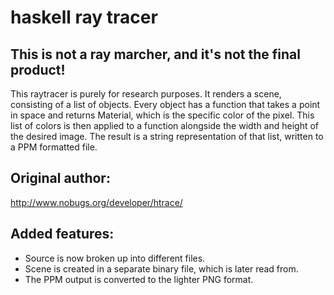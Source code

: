 # haskell ray tracer

## This is not a ray marcher, and it's not the final product!
This raytracer is purely for research purposes. It renders a scene, consisting of a list of objects. Every object has a function that takes a point in space and returns Material, which is the specific color of the pixel. This list of colors is then applied to a function alongside the width and height of the desired image. The result is a string representation of that list, written to a PPM formatted file.

## Original author:
http://www.nobugs.org/developer/htrace/

## Added features:
- Source is now broken up into different files.
- Scene is created in a separate binary file, which is later read from.
- The PPM output is converted to the lighter PNG format.


